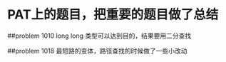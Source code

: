 PAT上的题目，把重要的题目做了总结
===============
##problem 1010
long long 类型可以达到目的，结果要用二分查找

##problem 1018
最短路的变体，路径查找的时候做了一些小改动
